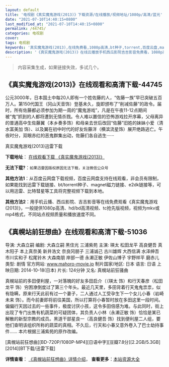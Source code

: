 ```yaml
---
layout: default
title: '电视剧《真实魔鬼游戏(2013)》下载资源/在线播放/视频地址/1080p/高清/蓝光'
date: "2021-07-10T14:40:15+0800"
last_modified_at: "2021-07-10T14:40:15+0800"
permalink: /44745/
categories: 电视剧
cover:
tags: 电视剧
keywords: '真实魔鬼游戏(2013),在线免费看,1080p高清,bt种子,torrent,百度云盘,magnet,磁力链,迅雷下载资源'
description: '《真实魔鬼游戏(2013)》在线云播放手机西瓜影院吉吉影音免费看，1080p高清bd/hd未删减完整版和tc抢先枪版，mkv/mp4格式，附带bt/torrent种子、magnet/磁力链、百度云盘、网盘资源迅雷下载链接'
---
```


>内容采集生成，如果链接失效，多试几个。


## 《真实魔鬼游戏(2013)》在线观看和高清下载-44745

公元3000年，日本国土中每20人即有一个姓佐藤的人，&ldquo;佐藤一族&rdquo;早已突破五百万人。第150代国王（冈山天音饰）登基未久，旋即颁布了“削减佐藤”的政令。届时，所有佐藤都必须参加为期一周的“魔鬼游戏”，凡是在午夜11-12点期间被“鬼&rdquo;抓到的人都将遭到无情杀戮。令人难以置信的恐怖游戏拉开序幕，父母离异的普通高中生佐藤翼（本乡奏多饰）和母亲去世后改回“佐藤”旧姓的妹妹小爱（清水富美加 饰）、以及翼在初中时代的好友佐藤洋（横滨流星饰）展开绝路逃亡。午夜时分，双眼赤红的恶鬼群集出动，佐藤们各自逃生······


真实魔鬼游戏(2013)迅雷下载

**下载地址**： [在线观看下载 《真实魔鬼游戏(2013)》](https://www.993dy.com//vod-detail-id-7247.html) 


**无法下载?**：`如果迅雷因版权原因无法下载，关注微信公众号 `

**其他方法1**：从百度云网盘下载视频，百度云网盘支持在线观看，非会员有限制，如果能找到迅雷下载链接、bt/torrent种子、magnet磁力链接、e2dk链接等，可以用迅雷、比特彗星等工具将完整视频下载到本地。

**其他方法2**：用手机云播、西瓜影院、吉吉影音等在线免费观看《真实魔鬼游戏(2013)》，一般提供1080p高清、hd/bd高清视频、tc抢先版视频，视频为mkv或mp4格式，不同站点视频质量和播放速度不同。


## 《真幌站前狂想曲》在线观看和高清下载-51036

导演: 大森立嗣 编剧: 大森立嗣 黑住光 三浦紫苑 主演: 瑛太 松田龙平 高良健吾 真木阳子 本上真奈美 新井浩文 奈良冈朋子 三浦诚己 古川雄辉 大西信满 水泽绅吾 市川实和子 松尾铃木 大森南朋 岸部一德 永濑正敏 伊佐山博子 宇野祥平 磨赤儿 类型: 剧情 官方网站: www.mahoro-movie.jp 制片国家/地区: 日本 语言: 日语 上映日期: 2014-10-18(日本) 片长: 124分钟 又名: 真幌站前狂骚曲

真幌站前的多田便利屋，一对落魄的好友多田启介（（瑛太 饰）和行天春彦（松田龙平 饰）穷困潦倒度过了第三个年头。最近几天里，多田背着行天鬼鬼祟祟，似有隐瞒，原来行天此前有过一个妻子，二人通过人工受孕生下一个女儿小春（岩崎未来 饰）。而今前妻即将前往美国，所以打算将小春暂时放在多田这里一段时间。偏偏行天因过去的一些事件，极度讨厌小孩，这令多田倍感为难。与此同时，街上出现了专门出售有机蔬菜的可疑团体，其负责人小林（永濑正敏 饰）恰恰是某已解散的新型宗教的成员。黑道干部星良一（高良健吾 饰）找到便利屋二人组，要他们查明该组织所称的蔬菜的真相。不久后，行天和小春又意外卷入了巴士劫持事件…… 本片根据三浦紫苑的原作改编。


[真幌站前狂想曲][BD-720P/1080P-MP4][日语中字][豆瓣7.8分][2.2GB/5.3GB][2014][BT下载/迅雷下载]

**详情查看**： [《真幌站前狂想曲》详情介绍](/movie/51036/)， **查看更多**：[本站资源大全](/movie/t/all/)

